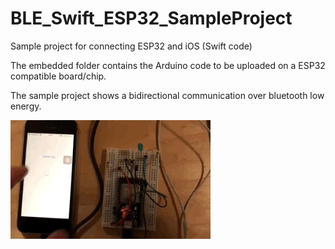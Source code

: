 # BLE_Swift_ESP32_SampleProject
Sample project for connecting ESP32 and iOS (Swift code)

The embedded folder contains the Arduino code to be uploaded on a ESP32 compatible board/chip. 

The sample project shows a bidirectional communication over bluetooth low energy. 

![](blesample.gif)
